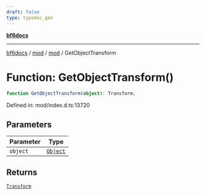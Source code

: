 ```yaml
---
draft: false
type: typedoc_gen
---
```


[**bf6docs**](../../../_index.md)

***

[bf6docs](../../../_index.md) / [mod](../../_index.md) / [mod](../_index.md) / GetObjectTransform

# Function: GetObjectTransform()

```ts
function GetObjectTransform(object): Transform;
```

Defined in: mod/index.d.ts:13720

## Parameters

| Parameter | Type |
| ------ | ------ |
| `object` | [`Object`](../Object/_index.md) |

## Returns

[`Transform`](../Transform/_index.md)
